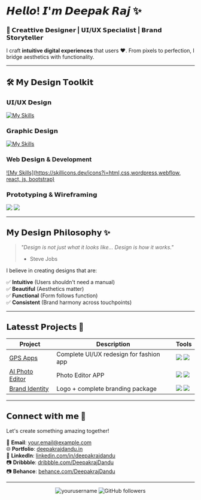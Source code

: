 # 𝙃𝙚𝙡𝙡𝙤! 𝙄'𝙢 𝘿𝙚𝙚𝙥𝙖𝙠 𝙍𝙖𝙟 ✨

### 🎨 𝗖𝗿𝗲𝗮𝘁𝘁𝗶𝘃𝗲 𝗗𝗲𝘀𝗶𝗴𝗻𝗲𝗿 | 𝗨𝗜/𝗨𝗫 𝗦𝗽𝗲𝗰𝗶𝗮𝗹𝗶𝘀𝘁 | 𝗕𝗿𝗮𝗻𝗱 𝗦𝘁𝗼𝗿𝘆𝘁𝗲𝗹𝗹𝗲𝗿

I craft **intuitive digital experiences** that users ♥️. From pixels to perfection, I bridge aesthetics with functionality.

---

## 🛠️ 𝗠𝘆 𝗗𝗲𝘀𝗶𝗴𝗻 𝗧𝗼𝗼𝗹𝗸𝗶𝘁

### 𝗨𝗜/𝗨𝗫 𝗗𝗲𝘀𝗶𝗴𝗻
[![My Skills](https://skillicons.dev/icons?i=figma,xd,sketch)](https://skillicons.dev)

### 𝗚𝗿𝗮𝗽𝗵𝗶𝗰 𝗗𝗲𝘀𝗶𝗴𝗻
[![My Skills](https://skillicons.dev/icons?i=ps,ai,ae,pr)](https://skillicons.dev)

### Web 𝗗𝗲𝘀𝗶𝗴𝗻 & Development
[![My Skills](https://skillicons.dev/icons?i=html,css,wordpress,webflow, react, js, bootstrap)](https://skillicons.dev)

### 𝗣𝗿𝗼𝘁𝗼𝘁𝘆𝗽𝗶𝗻𝗴 & 𝗪𝗶𝗿𝗲𝗳𝗿𝗮𝗺𝗶𝗻𝗴
<img src="https://img.shields.io/badge/InVision-FF3366?style=for-the-badge&logo=InVision&logoColor=white"> <img src="https://img.shields.io/badge/Balsamiq-00A4FF?style=for-the-badge&logo=Balsamiq&logoColor=white">

---

## 𝗠𝘆 𝗗𝗲𝘀𝗶𝗴𝗻 𝗣𝗵𝗶𝗹𝗼𝘀𝗼𝗽𝗵𝘆 ✨

> *"Design is not just what it looks like... Design is how it works."*  
> - Steve Jobs

I believe in creating designs that are:

✅ **Intuitive** (Users shouldn't need a manual)  
✅ **Beautiful** (Aesthetics matter)  
✅ **Functional** (Form follows function)  
✅ **Consistent** (Brand harmony across touchpoints)  

---

## 𝗟𝗮𝘁𝗲𝘀𝘀𝘁 𝗣𝗿𝗼𝗷𝗲𝗰𝘁𝘀 🚀

| Project | Description | Tools |
|---------|-------------|-------|
| [GPS Apps](link) | Complete UI/UX redesign for fashion app | <img src="https://img.shields.io/badge/-Figma-orange"> <img src="https://img.shields.io/badge/-After%20Effects-blue"> |
| [AI Photo Editor](link) | Photo Editor APP | <img src="https://img.shields.io/badge/-XD-purple"> <img src="https://img.shields.io/badge/-Illustrator-yellow"> |
| [Brand Identity](link) | Logo + complete branding package | <img src="https://img.shields.io/badge/-Illustrator-yellow"> <img src="https://img.shields.io/badge/-Photoshop-blue"> |

---

## 𝗖𝗼𝗻𝗻𝗲𝗰𝘁 𝘄𝗶𝘁𝗵 𝗺𝗲 🌈

Let's create something amazing together!

📧 **Email**: your.email@example.com  
🌐 **Portfolio**: [deepakrajdandu.in](https://www.deepakrajdandu.in)  
💼 **LinkedIn**: [linkedin.com/in/deepakrajdandu](https://www.linkedin.com/deepak-raj-dandu)   
📷 **Dribbble**: [dribbble.com/DeepakrajDandu](https://www.dribbble.com/DeepakrajDandu)  
📷 **Behance**: [behance.com/DeepakrajDandu](https://www.behance.com/DeepakrajDandu)  

---

<p align="center">
  <img src="https://komarev.com/ghpvc/?username=yourusername&label=Profile%20views&color=0e75b6&style=flat" alt="yourusername" /> 
  <img alt="GitHub followers" src="https://img.shields.io/github/followers/yourusername?label=Follow&style=social">
</p>
